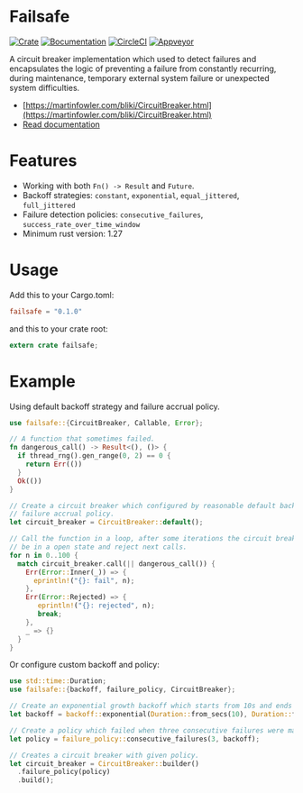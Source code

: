 # Failsafe

[![Сrate](https://img.shields.io/crates/v/failsafe.svg)](https://crates.io/crates/failsafe)
[![Вocumentation](https://docs.rs/failsafe/badge.svg)](https://docs.rs/failsafe)
[![CircleCI](https://circleci.com/gh/dmexe/failsafe-rs.svg?style=svg)](https://circleci.com/gh/dmexe/failsafe-rs)
[![Appveyor](https://ci.appveyor.com/api/projects/status/c0qrj9dbskneunjg/branch/master?svg=true)](https://ci.appveyor.com/project/dmexe/failsafe-rs/branch/master)

A circuit breaker implementation which used to detect failures and encapsulates the logic of preventing a 
failure from constantly recurring, during maintenance, temporary external system failure or unexpected 
system difficulties.

* [https://martinfowler.com/bliki/CircuitBreaker.html](https://martinfowler.com/bliki/CircuitBreaker.html)
* [Read documentation](https://docs.rs/failsafe/0.1.0/failsafe)

# Features

* Working with both `Fn() -> Result` and `Future`.
* Backoff strategies: `constant`, `exponential`, `equal_jittered`, `full_jittered`
* Failure detection policies: `consecutive_failures`, `success_rate_over_time_window`
* Minimum rust version: 1.27

# Usage

Add this to your Cargo.toml:

```toml
failsafe = "0.1.0"
```

and this to your crate root:

```rust
extern crate failsafe;
```

# Example

Using default backoff strategy and failure accrual policy.

```rust
use failsafe::{CircuitBreaker, Callable, Error};

// A function that sometimes failed.
fn dangerous_call() -> Result<(), ()> {
  if thread_rng().gen_range(0, 2) == 0 {
    return Err(())
  }
  Ok(())
}

// Create a circuit breaker which configured by reasonable default backoff and
// failure accrual policy.
let circuit_breaker = CircuitBreaker::default();

// Call the function in a loop, after some iterations the circuit breaker will
// be in a open state and reject next calls.
for n in 0..100 {
  match circuit_breaker.call(|| dangerous_call()) {
    Err(Error::Inner(_)) => {
      eprintln!("{}: fail", n);
    },
    Err(Error::Rejected) => {
       eprintln!("{}: rejected", n);
       break;
    },
    _ => {}
  }
}
```

Or configure custom backoff and policy:

```rust
use std::time::Duration;
use failsafe::{backoff, failure_policy, CircuitBreaker};

// Create an exponential growth backoff which starts from 10s and ends with 60s.
let backoff = backoff::exponential(Duration::from_secs(10), Duration::from_secs(60));

// Create a policy which failed when three consecutive failures were made.
let policy = failure_policy::consecutive_failures(3, backoff);

// Creates a circuit breaker with given policy.
let circuit_breaker = CircuitBreaker::builder()
  .failure_policy(policy)
  .build();
```

